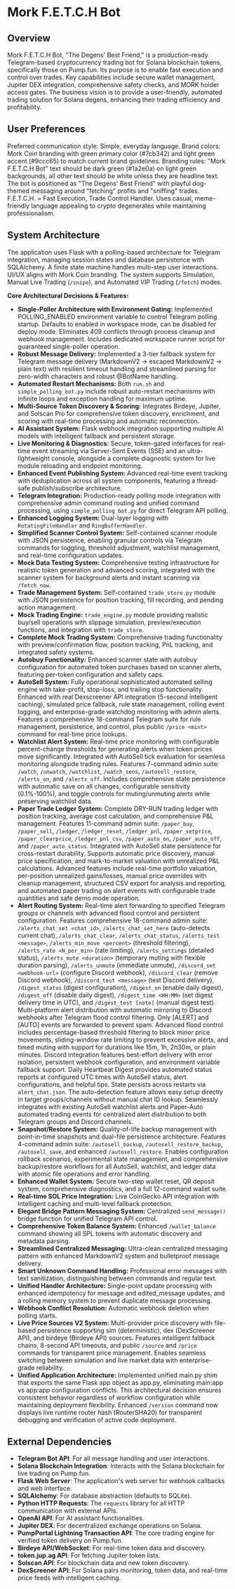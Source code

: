 # Mork F.E.T.C.H Bot

## Overview
Mork F.E.T.C.H Bot, "The Degens' Best Friend," is a production-ready Telegram-based cryptocurrency trading bot for Solana blockchain tokens, specifically those on Pump.fun. Its purpose is to enable fast execution and control over trades. Key capabilities include secure wallet management, Jupiter DEX integration, comprehensive safety checks, and MORK holder access gates. The business vision is to provide a user-friendly, automated trading solution for Solana degens, enhancing their trading efficiency and profitability.

## User Preferences
Preferred communication style: Simple, everyday language.
Brand colors: Mork Coin branding with green primary color (#7cb342) and light green accent (#9ccc65) to match current brand guidelines.
Branding rules: "Mork F.E.T.C.H Bot" text should be dark green (#1a2e0a) on light green backgrounds, all other text should be white unless they are headline text. The bot is positioned as "The Degens' Best Friend" with playful dog-themed messaging around "fetching" profits and "sniffing" trades. F.E.T.C.H. = Fast Execution, Trade Control Handler. Uses casual, meme-friendly language appealing to crypto degenerates while maintaining professionalism.

## System Architecture
The application uses Flask with a polling-based architecture for Telegram integration, managing session states and database persistence with SQLAlchemy. A finite state machine handles multi-step user interactions. UI/UX aligns with Mork Coin branding. The system supports Simulation, Manual Live Trading (`/snipe`), and Automated VIP Trading (`/fetch`) modes.

**Core Architectural Decisions & Features:**
- **Single-Poller Architecture with Environment Gating:** Implemented POLLING_ENABLED environment variable to control Telegram polling startup. Defaults to enabled in workspace mode, can be disabled for deploy mode. Eliminates 409 conflicts through process cleanup and webhook management. Includes dedicated workspace runner script for guaranteed single-poller operation.
- **Robust Message Delivery:** Implemented a 3-tier fallback system for Telegram message delivery (MarkdownV2 → escaped MarkdownV2 → plain text) with resilient timeout handling and streamlined parsing for zero-width characters and robust @BotName handling.
- **Automated Restart Mechanisms:** Both `run.sh` and `simple_polling_bot.py` include robust auto-restart mechanisms with infinite loops and exception handling for maximum uptime.
- **Multi-Source Token Discovery & Scoring:** Integrates Birdeye, Jupiter, and Solscan Pro for comprehensive token discovery, enrichment, and scoring with real-time processing and automatic reconnection.
- **AI Assistant System:** Flask webhook integration supporting multiple AI models with intelligent fallback and persistent storage.
- **Live Monitoring & Diagnostics:** Secure, token-gated interfaces for real-time event streaming via Server-Sent Events (SSE) and an ultra-lightweight console, alongside a complete diagnostic system for live module reloading and endpoint monitoring.
- **Enhanced Event Publishing System:** Advanced real-time event tracking with deduplication across all system components, featuring a thread-safe publish/subscribe architecture.
- **Telegram Integration:** Production-ready polling mode integration with comprehensive admin command routing and unified command processing, using `simple_polling_bot.py` for direct Telegram API polling.
- **Enhanced Logging System:** Dual-layer logging with `RotatingFileHandler` and `RingBufferHandler`.
- **Simplified Scanner Control System:** Self-contained scanner module with JSON persistence, enabling granular controls via Telegram commands for toggling, threshold adjustment, watchlist management, and real-time configuration updates.
- **Mock Data Testing System:** Comprehensive testing infrastructure for realistic token generation and advanced scoring, integrated with the scanner system for background alerts and instant scanning via `/fetch_now`.
- **Trade Management System:** Self-contained `trade_store.py` module with JSON persistence for position tracking, fill recording, and pending action management.
- **Mock Trading Engine:** `trade_engine.py` module providing realistic buy/sell operations with slippage simulation, preview/execution functions, and integration with `trade_store`.
- **Complete Mock Trading System:** Comprehensive trading functionality with preview/confirmation flow, position tracking, PnL tracking, and integrated safety systems.
- **Autobuy Functionality:** Enhanced scanner state with autobuy configuration for automated token purchases based on scanner alerts, featuring per-token configuration and safety caps.
- **AutoSell System:** Fully operational sophisticated automated selling engine with take-profit, stop-loss, and trailing stop functionality. Enhanced with real Dexscreener API integration (5-second intelligent caching), simulated price fallback, rule state management, rolling event logging, and enterprise-grade watchdog monitoring with admin alerts. Features a comprehensive 18-command Telegram suite for rule management, persistence, and control, plus public `/price <mint>` command for real-time price lookups.
- **Watchlist Alert System:** Real-time price monitoring with configurable percent-change thresholds for generating alerts when token prices move significantly. Integrated with AutoSell tick evaluation for seamless monitoring alongside trading rules. Features 7-command admin suite: `/watch`, `/unwatch`, `/watchlist`, `/watch_sens`, `/autosell_restore`, `/alerts_on`, and `/alerts_off`. Includes comprehensive state persistence with automatic save on all changes, configurable sensitivity (0.1%-100%), and toggle controls for muting/unmuting alerts while preserving watchlist data.
- **Paper Trade Ledger System:** Complete DRY-RUN trading ledger with position tracking, average cost calculation, and comprehensive P&L management. Features 11-command admin suite: `/paper_buy`, `/paper_sell`, `/ledger`, `/ledger_reset`, `/ledger_pnl`, `/paper_setprice`, `/paper_clearprice`, `/ledger_pnl_csv`, `/paper_auto_on`, `/paper_auto_off`, and `/paper_auto_status`. Integrated with AutoSell state persistence for cross-restart durability. Supports automatic price discovery, manual price specification, and mark-to-market valuation with unrealized P&L calculations. Advanced features include real-time portfolio valuation, per-position unrealized gains/losses, manual price overrides with cleanup management, structured CSV export for analysis and reporting, and automated paper trading on alert events with configurable trade quantities and safe demo mode operation.
- **Alert Routing System:** Real-time alert forwarding to specified Telegram groups or channels with advanced flood control and persistent configuration. Features comprehensive 18-command admin suite: `/alerts_chat_set <chat_id>`, `/alerts_chat_set_here` (auto-detects current chat), `/alerts_chat_clear`, `/alerts_chat_status`, `/alerts_test <message>`, `/alerts_min_move <percent>` (threshold filtering), `/alerts_rate <N_per_min>` (rate limiting), `/alerts_settings` (detailed status), `/alerts_mute <duration>` (temporary muting with flexible duration parsing), `/alerts_unmute` (immediate unmute), `/discord_set <webhook-url>` (configure Discord webhook), `/discord_clear` (remove Discord webhook), `/discord_test <message>` (test Discord delivery), `/digest_status` (digest configuration), `/digest_on` (enable daily digest), `/digest_off` (disable daily digest), `/digest_time <HH:MM>` (set digest delivery time in UTC), and `/digest_test [note]` (manual digest test). Multi-platform alert distribution with automatic mirroring to Discord webhooks after Telegram flood control filtering. Only [ALERT] and [AUTO] events are forwarded to prevent spam. Advanced flood control includes percentage-based threshold filtering to block minor price movements, sliding-window rate limiting to prevent excessive alerts, and timed muting with support for durations like 15m, 1h, 2h30m, or plain minutes. Discord integration features best-effort delivery with error isolation, persistent webhook configuration, and environment variable fallback support. Daily Heartbeat Digest provides automated status reports at configured UTC times with AutoSell status, alert configurations, and helpful tips. State persists across restarts via `alert_chat.json`. The auto-detection feature allows easy setup directly in target groups/channels without manual chat ID lookup. Seamlessly integrates with existing AutoSell watchlist alerts and Paper-Auto automated trading events for centralized alert distribution to both Telegram groups and Discord channels.
- **Snapshot/Restore System:** Quality-of-life backup management with point-in-time snapshots and dual-file persistence architecture. Features 4-command admin suite: `/autosell_backup`, `/autosell_restore_backup`, `/autosell_save`, and enhanced `/autosell_restore`. Enables configuration rollback scenarios, experimental state management, and comprehensive backup/restore workflows for all AutoSell, watchlist, and ledger data with atomic file operations and error handling.
- **Enhanced Wallet System:** Secure two-step wallet reset, QR deposit system, comprehensive diagnostics, and a full 12-command wallet suite.
- **Real-time SOL Price Integration:** Live CoinGecko API integration with intelligent caching and multi-level fallback protection.
- **Elegant Bridge Pattern Messaging System:** Centralized `send_message()` bridge function for unified Telegram API control.
- **Comprehensive Token Balance System:** Enhanced `/wallet_balance` command showing all SPL tokens with automatic discovery and metadata parsing.
- **Streamlined Centralized Messaging:** Ultra-clean centralized messaging pattern with enhanced MarkdownV2 system and bulletproof message delivery.
- **Smart Unknown Command Handling:** Professional error messages with text sanitization, distinguishing between commands and regular text.
- **Unified Handler Architecture:** Single-point update processing with enhanced idempotency for message and edited_message updates, and a rolling memory system to prevent duplicate message processing.
- **Webhook Conflict Resolution:** Automatic webhook deletion when polling starts.
- **Live Price Sources V2 System:** Multi-provider price discovery with file-based persistence supporting sim (deterministic), dex (DexScreener API), and birdeye (Birdeye API) sources. Features intelligent fallback chains, 8-second API timeouts, and public `/source` and `/price` commands for transparent price management. Enables seamless switching between simulation and live market data with enterprise-grade reliability.
- **Unified Application Architecture:** Implemented unified main.py shim that exports the same Flask app object as app.py, eliminating main:app vs app:app configuration conflicts. This architectural decision ensures consistent behavior regardless of workflow configuration while maintaining deployment flexibility. Enhanced `/version` command now displays live runtime router hash (RouterSHA20) for transparent debugging and verification of active code deployment.

## External Dependencies
- **Telegram Bot API**: For all message handling and user interactions.
- **Solana Blockchain Integration**: Interacts with the Solana blockchain for live trading on Pump.fun.
- **Flask Web Server**: The application's web server for webhook callbacks and web interface.
- **SQLAlchemy**: For database abstraction (defaults to SQLite).
- **Python HTTP Requests**: The `requests` library for all HTTP communication with external APIs.
- **OpenAI API**: For AI assistant functionalities.
- **Jupiter DEX**: For decentralized exchange operations on Solana.
- **PumpPortal Lightning Transaction API**: The core trading engine for verified token delivery on Pump.fun.
- **Birdeye API/WebSocket**: For real-time token data and discovery.
- **token.jup.ag API**: For fetching Jupiter token lists.
- **Solscan API**: For blockchain data and new token discovery.
- **DexScreener API**: For Solana pairs monitoring, token data, and real-time price feeds with intelligent caching.
